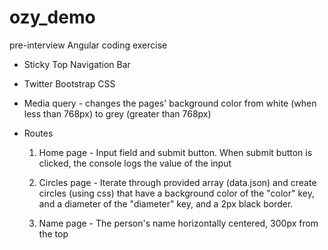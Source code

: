 ozy_demo
========

pre-interview Angular coding exercise

- Sticky Top Navigation Bar
- Twitter Bootstrap CSS
- Media query - changes the pages' background color from white (when less than 768px) to grey (greater than 768px)
- Routes

  1) Home page - Input field and submit button.  When submit button is clicked, the console logs the value of the input
     
  2) Circles page - Iterate through provided array (data.json) and create circles (using css) that have a background color of the "color" key, and a diameter of the "diameter" key, and a 2px black border.
     
  3) Name page - The person's name horizontally centered, 300px from the top
